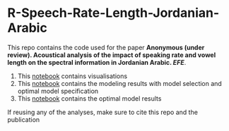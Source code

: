 # R-Speech-Rate-Length-Jordanian-Arabic

This repo contains the code used for the paper **Anonymous (under review). Acoustical analysis of the impact of speaking rate and vowel length on the spectral information in Jordanian Arabic. *EFE***.

1. This [notebook](https://jalalal-tamimi.github.io/R-Speech-Rate-Length-Jordanian-Arabic/modelling_arabic_visualisations.nb.html) contains visualisations
2. This [notebook](https://jalalal-tamimi.github.io/R-Speech-Rate-Length-Jordanian-Arabic/modelling_arabic.nb.html) contains the modeling results with model selection and optimal model specification
3. This [notebook](https://jalalal-tamimi.github.io/R-Speech-Rate-Length-Jordanian-Arabic/modelling_arabic_results.nb.html) contains the optimal model results

If reusing any of the analyses, make sure to cite this repo and the publication 
